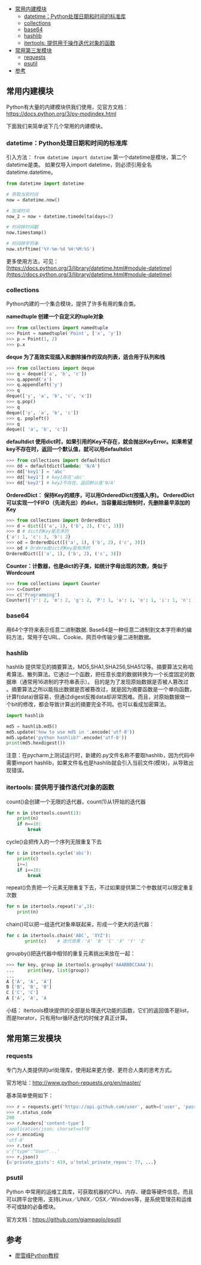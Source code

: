 <!-- TOC -->

- [常用内建模块](#常用内建模块)
    - [datetime：Python处理日期和时间的标准库](#datetimepython处理日期和时间的标准库)
    - [collections](#collections)
    - [base64](#base64)
    - [hashlib](#hashlib)
    - [itertools: 提供用于操作迭代对象的函数](#itertools-提供用于操作迭代对象的函数)
- [常用第三发模块](#常用第三发模块)
    - [requests](#requests)
    - [psutil](#psutil)
- [参考](#参考)

<!-- /TOC -->

## 常用内建模块

Python有大量的内建模块供我们使用，见官方文档：https://docs.python.org/3/py-modindex.html

下面我们来简单说下几个常用的内建模块。

### datetime：Python处理日期和时间的标准库

引入方法： `from datetime import datetime`
第一个datetime是模块，第二个datetime是类。 如果仅导入import datetime，则必须引用全名datetime.datetime。

```python
from datetime import datetime

# 获取当前时间
now = datetime.now()

# 加减时间
now_2 = now + datetime.timedelta(days=2)

# 时间转时间戳
now.timestamp()

# 时间转字符串
now.strftime('%Y-%m-%d %H:%M:%S')
```

更多使用方法，可见：[https://docs.python.org/3/library/datetime.html#module-datetime](https://docs.python.org/3/library/datetime.html#module-datetime)

### collections

Python内建的一个集合模块，提供了许多有用的集合类。

**namedtuple 创建一个自定义的tuple对象**

```python
>>> from collections import namedtuple
>>> Point = namedtuple('Point', ['x', 'y'])
>>> p = Point(1, 2)
>>> p.x
```

**deque 为了高效实现插入和删除操作的双向列表，适合用于队列和栈**

```python
>>> from collections import deque
>>> q = deque(['a', 'b', 'c'])
>>> q.append('x')
>>> q.appendleft('y')
>>> q
deque(['y', 'a', 'b', 'c', 'x'])
>>> q.pop()
>>> q
deque(['y', 'a', 'b', 'c'])
>>> q. popleft()
>>> q
deque([ 'a', 'b', 'c'])
```

**defaultdict 使用dict时，如果引用的Key不存在，就会抛出KeyError。如果希望key不存在时，返回一个默认值，就可以用defaultdict**

```python
>>> from collections import defaultdict
>>> dd = defaultdict(lambda: 'N/A')
>>> dd['key1'] = 'abc'
>>> dd['key1'] # key1存在'abc'
>>> dd['key2'] # key2不存在，返回默认值'N/A'
```

**OrderedDict： 保持Key的顺序，可以用OrderedDict(按插入序)。 OrderedDict可以实现一个FIFO（先进先出）的dict，当容量超出限制时，先删除最早添加的Key**

```python
>>> from collections import OrderedDict
>>> d = dict([('a', 1), ('b', 2), ('c', 3)])
>>> d # dict的Key是无序的
{'a': 1, 'c': 3, 'b': 2}
>>> od = OrderedDict([('a', 1), ('b', 2), ('c', 3)])
>>> od # OrderedDict的Key是有序的
OrderedDict([('a', 1), ('b', 2), ('c', 3)])
```

**Counter：计数器，也是dict的子类，如统计字母出现的次数，类似于Wordcount**

```python
>>> from collections import Counter
>>> c=Counter
>>> c('Programming')
Counter({'r': 2, 'm': 2, 'g': 2, 'P': 1, 'a': 1, 'o': 1, 'i': 1, 'n': 1})
```

### base64 

用64个字符来表示任意二进制数据. Base64是一种任意二进制到文本字符串的编码方法，常用于在URL、Cookie、网页中传输少量二进制数据。

### hashlib 

hashlib 提供常见的摘要算法，MD5,SHA1,SHA256,SHA512等。摘要算法又称哈希算法、散列算法。它通过一个函数，把任意长度的数据转换为一个长度固定的数据串（通常用16进制的字符串表示）。 目的是为了发现原始数据是否被人篡改过 。摘要算法之所以能指出数据是否被篡改过，就是因为摘要函数是一个单向函数，计算f(data)很容易，但通过digest反推data却非常困难。而且，对原始数据做一个bit的修改，都会导致计算出的摘要完全不同。也可以看成加密算法。

```python
import hashlib

md5 = hashlib.md5()
md5.update('how to use md5 in '.encode('utf-8'))
md5.update('python hashlib?'.encode('utf-8'))
print(md5.hexdigest())
```

注意：在pycharm上测试运行时，新建的.py文件名称不要取hashlib，因为代码中需要import hashlib，如果文件名也是hashlib就会引入当前文件(模块)，从导致出现错误。

### itertools: 提供用于操作迭代对象的函数

count()会创建一个无限的迭代器，count(1)从1开始的迭代器

```python
for n in itertools.count(1):
    print(n)
    if n==10:
        break
```

cycle()会把传入的一个序列无限重复下去

```python
for c in itertools.cycle('abc'):
    print(c)
    i+=1
    if i==10:
        break
```
repeat()负责把一个元素无限重复下去，不过如果提供第二个参数就可以限定重复次数

```python
for n in itertools.repeat('a',3):
    print(n)
```
chain()可以把一组迭代对象串联起来，形成一个更大的迭代器：

```python
for c in itertools.chain('ABC', 'XYZ'):
       print(c)    # 迭代效果：'A' 'B' 'C' 'X' 'Y' 'Z'
```
groupby()把迭代器中相邻的重复元素挑出来放在一起：

```python
>>> for key, group in itertools.groupby('AAABBBCCAAA'):
...     print(key, list(group))
...
A ['A', 'A', 'A']
B ['B', 'B', 'B']
C ['C', 'C']
A ['A', 'A', 'A
```
小结： itertools模块提供的全部是处理迭代功能的函数，它们的返回值不是list，而是Iterator，只有用for循环迭代的时候才真正计算。


## 常用第三发模块

### requests

专门为人类提供的url处理库，使用起来更方便、更符合人类的思考方式。

官方地址：http://www.python-requests.org/en/master/

基本简单使用如下：
```python
>>> r = requests.get('https://api.github.com/user', auth=('user', 'pass'))
>>> r.status_code
200
>>> r.headers['content-type']
'application/json; charset=utf8'
>>> r.encoding
'utf-8'
>>> r.text
u'{"type":"User"...'
>>> r.json()
{u'private_gists': 419, u'total_private_repos': 77, ...}
```
### psutil 

Python 中常用的运维工具库，可获取机器的CPU、内存、硬盘等硬件信息。而且可以跨平台使用，支持Linux／UNIX／OSX／Windows等，是系统管理员和运维不可或缺的必备模块。

官方文档：https://github.com/giampaolo/psutil


## 参考 

- [廖雪峰Python教程](https://www.liaoxuefeng.com/wiki/0014316089557264a6b348958f449949df42a6d3a2e542c000)